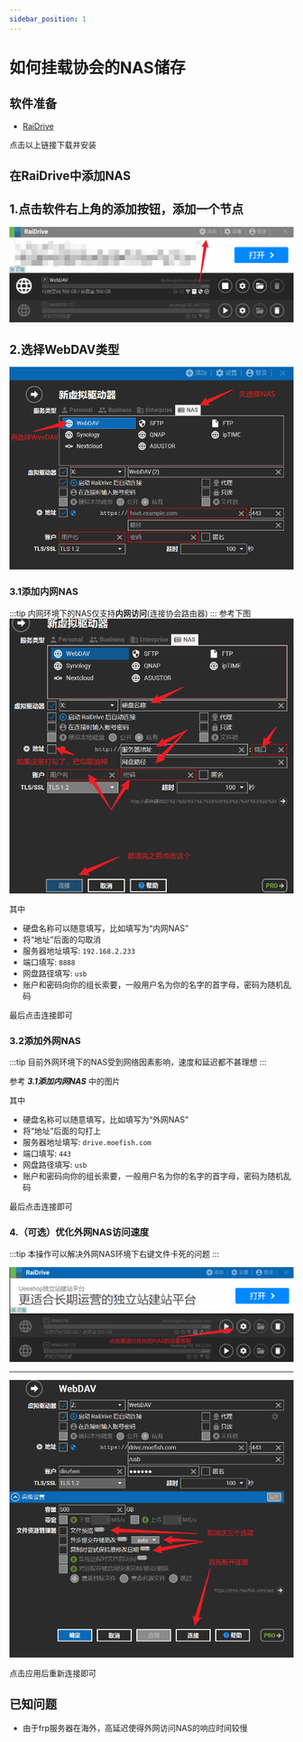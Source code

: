 ```yaml
---
sidebar_position: 1
---
```


# 如何挂载协会的NAS储存

## 软件准备

  - [RaiDrive](https://app.raidrive.com/d86ea6fa40f74010914976063f94774b/release/stable/RaiDrive_2023.2.55_x64.exe)

  点击以上链接下载并安装
## 在RaiDrive中添加NAS

## 1.点击软件右上角的添加按钮，添加一个节点
![Snipaste_2023-06-07_15-07-22.png](images/Snipaste_2023-06-07_15-07-22.png)

## 2.选择WebDAV类型
![Snipaste_2023-06-07_15-15-40.png](images/Snipaste_2023-06-07_15-15-40.png)

### 3.1添加内网NAS

:::tip
内网环境下的NAS仅支持**内网访问**(连接协会路由器)
:::
参考下图
![Snipaste_2023-06-07_15-20-39.png](images/Snipaste_2023-06-07_15-20-39.png)

其中
- 硬盘名称可以随意填写，比如填写为“内网NAS”
- 将“地址”后面的勾取消
- 服务器地址填写: `192.168.2.233`
- 端口填写: `8888`
- 网盘路径填写: `usb`
- 账户和密码向你的组长索要，一般用户名为你的名字的首字母，密码为随机乱码 

最后点击连接即可

### 3.2添加外网NAS

:::tip
目前外网环境下的NAS受到网络因素影响，速度和延迟都不甚理想
:::

参考  ***3.1添加内网NAS***  中的图片

其中
- 硬盘名称可以随意填写，比如填写为“外网NAS”
- 将“地址”后面的勾打上
- 服务器地址填写: `drive.moefish.com`
- 端口填写: `443`
- 网盘路径填写: `usb`
- 账户和密码向你的组长索要，一般用户名为你的名字的首字母，密码为随机乱码

最后点击连接即可

### 4.（可选）优化外网NAS访问速度

:::tip
本操作可以解决外网NAS环境下右键文件卡死的问题
:::


![Snipaste_2023-06-07_15-31-42.png](images/Snipaste_2023-06-07_15-31-42.png)

---

![Snipaste_2023-06-07_15-33-39.png](images/Snipaste_2023-06-07_15-33-39.png)

点击应用后重新连接即可

## 已知问题

  - 由于frp服务器在海外，高延迟使得外网访问NAS的响应时间较慢


